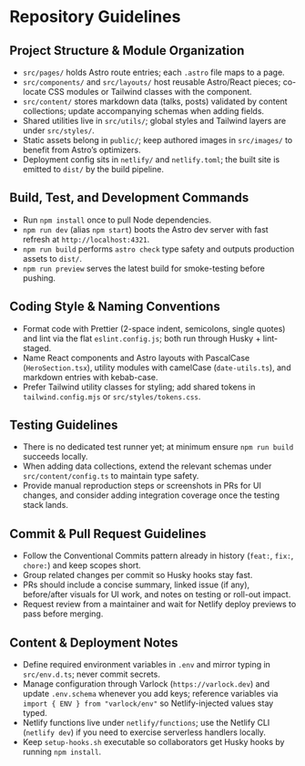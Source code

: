 # Repository Guidelines

## Project Structure & Module Organization

- `src/pages/` holds Astro route entries; each `.astro` file maps to a page.
- `src/components/` and `src/layouts/` host reusable Astro/React pieces; co-locate CSS modules or Tailwind classes with the component.
- `src/content/` stores markdown data (talks, posts) validated by content collections; update accompanying schemas when adding fields.
- Shared utilities live in `src/utils/`; global styles and Tailwind layers are under `src/styles/`.
- Static assets belong in `public/`; keep authored images in `src/images/` to benefit from Astro’s optimizers.
- Deployment config sits in `netlify/` and `netlify.toml`; the built site is emitted to `dist/` by the build pipeline.

## Build, Test, and Development Commands

- Run `npm install` once to pull Node dependencies.
- `npm run dev` (alias `npm start`) boots the Astro dev server with fast refresh at `http://localhost:4321`.
- `npm run build` performs `astro check` type safety and outputs production assets to `dist/`.
- `npm run preview` serves the latest build for smoke-testing before pushing.

## Coding Style & Naming Conventions

- Format code with Prettier (2-space indent, semicolons, single quotes) and lint via the flat `eslint.config.js`; both run through Husky + lint-staged.
- Name React components and Astro layouts with PascalCase (`HeroSection.tsx`), utility modules with camelCase (`date-utils.ts`), and markdown entries with kebab-case.
- Prefer Tailwind utility classes for styling; add shared tokens in `tailwind.config.mjs` or `src/styles/tokens.css`.

## Testing Guidelines

- There is no dedicated test runner yet; at minimum ensure `npm run build` succeeds locally.
- When adding data collections, extend the relevant schemas under `src/content/config.ts` to maintain type safety.
- Provide manual reproduction steps or screenshots in PRs for UI changes, and consider adding integration coverage once the testing stack lands.

## Commit & Pull Request Guidelines

- Follow the Conventional Commits pattern already in history (`feat:`, `fix:`, `chore:`) and keep scopes short.
- Group related changes per commit so Husky hooks stay fast.
- PRs should include a concise summary, linked issue (if any), before/after visuals for UI work, and notes on testing or roll-out impact.
- Request review from a maintainer and wait for Netlify deploy previews to pass before merging.

## Content & Deployment Notes

- Define required environment variables in `.env` and mirror typing in `src/env.d.ts`; never commit secrets.
- Manage configuration through Varlock (`https://varlock.dev`) and update `.env.schema` whenever you add keys; reference variables via `import { ENV } from "varlock/env"` so Netlify-injected values stay typed.
- Netlify functions live under `netlify/functions`; use the Netlify CLI (`netlify dev`) if you need to exercise serverless handlers locally.
- Keep `setup-hooks.sh` executable so collaborators get Husky hooks by running `npm install`.
